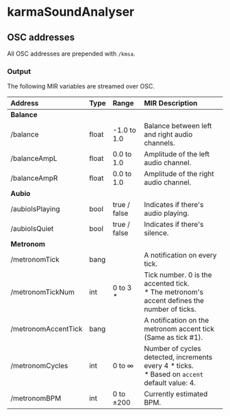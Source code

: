 # karmaSoundAnalyser

## OSC addresses
All OSC addresses are prepended with `/kmsa`.

### Output
The following MIR variables are streamed over OSC.

| Address      | Type           | Range       | MIR Description |
| :---         | :---           | :---        | :---            | 
| __Balance__                                                ||||
| /balance     | float       | -1.0 to 1.0 | Balance between left and right audio channels. |
| /balanceAmpL | float       | 0.0 to 1.0  | Amplitude of the left audio channel.|
| /balanceAmpR | float       | 0.0 to 1.0  | Amplitude of the right audio channel. |
| __Aubio__                                                     |
| /aubioIsPlaying   | bool      	  | true / false     | Indicates if there's audio playing. |
| /aubioIsQuiet     | bool      	  | true / false     | Indicates if there's silence. |
| __Metronom__                                                  |
| /metronomTick       | bang   |             | A notification on every tick. |
| /metronomTickNum    | int    | 0 to 3 _*_  | Tick number. 0 is the accented tick.<br> _*_ The metronom's accent defines the number of ticks. |
| /metronomAccentTick | bang   |             | A notification on the metronom accent tick (Same as tick #1). |
| /metronomCycles     | int    | 0 to &infin;| Number of cycles detected, increments every 4 _*_ ticks.<br> _*_ Based on `accent` default value: 4. |
| /metronomBPM        | int    | 0 to ±200   | Currently estimated BPM. |
